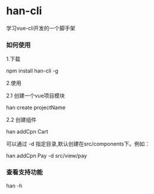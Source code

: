 # han-cli
学习vue-cli开发的一个脚手架

### 如何使用
1.下载

npm install han-cli -g

2.使用

2.1 创建一个vue项目模块

han create projectName

2.2 创建组件

han addCpn Cart

可以通过 -d 指定目录,默认创建在src/components下。例如：

han addCpn Pay -d src/view/pay

### 查看支持功能
han -h
